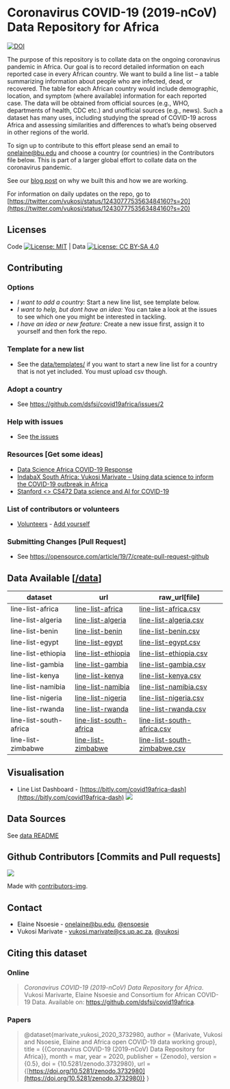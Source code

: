 # Coronavirus COVID-19 (2019-nCoV) Data Repository for Africa

[![DOI](https://zenodo.org/badge/DOI/10.5281/zenodo.3732980.svg)](https://doi.org/10.5281/zenodo.3732980)


The purpose of this repository is to collate data on the ongoing coronavirus pandemic in Africa. Our goal is to record detailed information on each reported case in every African country. We want to build a line list – a table summarizing information about people who are infected, dead, or recovered. The table for each African country would include demographic, location, and  symptom (where available) information for each reported case. The data will be obtained from official sources (e.g., WHO, departments of health, CDC etc.) and unofficial sources (e.g., news). Such a dataset has many uses, including studying the spread of COVID-19 across Africa and assessing similarities and differences to what’s being observed in other regions of the world.

To sign up to contribute to this effort please send an email to onelaine@bu.edu and choose a country (or countries) in the  Contributors file below. This is part of a larger global effort to collate data on the coronavirus pandemic. 

See our [blog post](https://dsfsi.github.io/blog/covida19africa-call-to-action/) on why we built this and how we are working.

For information on daily updates on the repo, go to [https://twitter.com/vukosi/status/1243077753563484160?s=20](https://twitter.com/vukosi/status/1243077753563484160?s=20)


## Licenses

Code [![License: MIT](https://img.shields.io/badge/License-MIT-yellow.svg)](https://opensource.org/licenses/MIT)  | Data [![License: CC BY-SA 4.0](https://img.shields.io/badge/License-CC%20BY--SA%204.0-lightgrey.svg)](https://creativecommons.org/licenses/by-sa/4.0/)


## Contributing

### Options
* *I want to add a country:* Start a new line list, see template below. 
* *I want to help, but dont have an idea:* You can take a look at the issues to see which one you might be interested in tackling.
* *I have an idea or new feature:* Create a new issue first, assign it to yourself and then fork the repo. 

### Template for a new list
* See the [data/templates/](data/templates/) if you want to start a new line list for a country that is not yet included. You must upload csv though. 

### Adopt a country
* See https://github.com/dsfsi/covid19africa/issues/2

### Help with issues
* See [the issues](https://github.com/dsfsi/covid19africa/issues/)

### Resources [Get some ideas]
* [Data Science Africa COVID-19 Response](https://www.youtube.com/watch?v=9o0sa7gypMc)
* [IndabaX South Africa: Vukosi Marivate - Using data science to inform the COVID-19 outbreak in Africa](https://www.youtube.com/watch?v=DZOpypSA85I)
* [Stanford <> CS472 Data science and AI for COVID-19](https://sites.google.com/view/data-science-covid-19)

### List of contributors or volunteers
* [Volunteers](https://docs.google.com/spreadsheets/d/e/2PACX-1vQqTAOlKYALSBQ5HvHjR1RSkl-W4yV14el2kO_ffC2ISXlVvjN5Hl-9vrF2Ug6kdxy90AX0FolpxUzf/pubhtml?gid=0&single=true) - [Add yourself](https://github.com/dsfsi/covid19africa/issues/2)


### Submitting Changes [Pull Request]
* See https://opensource.com/article/19/7/create-pull-request-github

## Data Available [[/data](/data)]

| dataset         | url | raw_url[file] |
|-----------------|-----|---------------|
|    line-list-africa             |  [line-list-africa](data/line-list-africa.csv)   |       [line-list-africa.csv](https://raw.githubusercontent.com/dsfsi/covid19africa/master/data/line-list-africa.csv)        |
|    line-list-algeria            |  [line-list-algeria](data/line-list-algeria.csv)   |       [line-list-algeria.csv](https://raw.githubusercontent.com/dsfsi/covid19africa/master/data/line-list-algeria.csv)        |
|    line-list-benin          |  [line-list-benin](data/line-list-benin.csv)   |       [line-list-benin.csv](https://raw.githubusercontent.com/dsfsi/covid19africa/master/data/line-list-benin.csv)        |
|    line-list-egypt           |  [line-list-egypt](data/line-list-egypt.csv)   |       [line-list-egypt.csv](https://raw.githubusercontent.com/dsfsi/covid19africa/master/data/line-list-egypt.csv)        |
|    line-list-ethiopia            |  [line-list-ethiopia](data/line-list-ethiopia.csv)   |       [line-list-ethiopia.csv](https://raw.githubusercontent.com/dsfsi/covid19africa/master/data/line-list-ethiopia.csv)        |
|    line-list-gambia             |  [line-list-gambia](data/line-list-gambia.csv)   |       [line-list-gambia.csv](https://raw.githubusercontent.com/dsfsi/covid19africa/master/data/line-list-gambia.csv)        |
|    line-list-kenya             |  [line-list-kenya](data/line-list-kenya.csv)   |       [line-list-kenya.csv](https://raw.githubusercontent.com/dsfsi/covid19africa/master/data/line-list-kenya.csv)        |
|    line-list-namibia             |  [line-list-namibia](data/line-list-namibia.csv)   |       [line-list-namibia.csv](https://raw.githubusercontent.com/dsfsi/covid19africa/master/data/line-list-namibia.csv)        |
|    line-list-nigeria             |  [line-list-nigeria](data/line-list-nigeria.csv)   |       [line-list-nigeria.csv](https://raw.githubusercontent.com/dsfsi/covid19africa/master/data/line-list-nigeria.csv)        |
|    line-list-rwanda             |  [line-list-rwanda](data/line-list-rwanda.csv)   |       [line-list-rwanda.csv](https://raw.githubusercontent.com/dsfsi/covid19africa/master/data/line-list-rwanda.csv)        |
|    line-list-south-africa            |  [line-list-south-africa](data/line-list-south-africa.csv)   |       [line-list-south-africa.csv](https://raw.githubusercontent.com/dsfsi/covid19africa/master/data/line-list-south-africa.csv)        |
|    line-list-zimbabwe            |  [line-list-zimbabwe](data/line-list-zimbabwe.csv)   |       [line-list-south-zimbabwe.csv](https://raw.githubusercontent.com/dsfsi/covid19africa/master/data/line-list-zimbabwe.csv)        |
## Visualisation
* Line List Dashboard - [https://bitly.com/covid19africa-dash](https://bitly.com/covid19africa-dash)
![](https://github.com/dsfsi/covid19africa/raw/master/visualization/dash_screenshot.png)
## Data Sources

See [data README](data/README.md)

## Github Contributors [Commits and Pull requests]
<a href="https://github.com/dsfsi/covid19africa/graphs/contributors">
  <img src="https://contributors-img.web.app/image?repo=dsfsi/covid19africa" />
</a>

Made with [contributors-img](https://contributors-img.web.app).

## Contact
* Elaine Nsoesie - onelaine@bu.edu, [@ensoesie](https://twitter.com/ensoesie)
* Vukosi Marivate - vukosi.marivate@cs.up.ac.za, [@vukosi](https://twitter.com/vukosi)

## Citing this dataset

### Online
> *Coronavirus COVID-19 (2019-nCoV) Data Repository for Africa*. Vukosi Marivarte, Elaine Nsoesie and Consortium for African COVID-19 Data. Available on: https://github.com/dsfsi/covid19africa.

### Papers

> @dataset{marivate_vukosi_2020_3732980,
  author       = {Marivate, Vukosi and
                  Nsoesie, Elaine and
                  Africa open COVID-19 data working group},
  title        = {{Coronavirus COVID-19 (2019-nCoV) Data Repository 
                   for Africa}},
  month        = mar,
  year         = 2020,
  publisher    = {Zenodo},
  version      = {0.5},
  doi          = {10.5281/zenodo.3732980},
  url          = {[https://doi.org/10.5281/zenodo.3732980](https://doi.org/10.5281/zenodo.3732980)}
}


